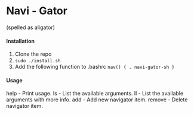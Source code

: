 # Navi - Gator
(spelled as aligator)

#### Installation

1. Clone the repo
2. `sudo ./install.sh`
3. Add the following function to .bashrc
`
    nav() {
      . navi-gator-sh
    }
`

#### Usage

help       - Print usage.
ls         - List the available arguments.
ll         - List the available arguments with more info.
add        - Add new navigator item.
remove     - Delete navigator item.

